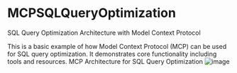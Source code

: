 # MCPSQLQueryOptimization
SQL Query Optimization Architecture with Model Context Protocol 


This is a basic example of how  Model Context Protocol (MCP) can be used for SQL query optimization. It demonstrates core functionality including tools and resources.
MCP Architecture for SQL Query Optimization
![image](https://github.com/user-attachments/assets/56373a5f-c33a-44e5-b45b-dad49c1c38f8)
